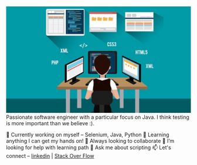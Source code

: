 ![mine](https://raw.githubusercontent.com/rezzco/rezzco/main/pic.jpeg)
Passionate software engineer with a particular focus on Java. I think testing is more important than we believe :).

🔭 Currently working on myself – Selenium, Java, Python
🌱 Learning anything I can get my hands on!
👯 Always looking to collaborate
🤔 I’m looking for help with learning path
💬 Ask me about scripting
📫 Let's connect – [linkedin](https://www.linkedin.com/in/reza-shahriari-16043643/) | [Stack Over Flow](https://stackoverflow.com/users/10753128/rez-shahr)
